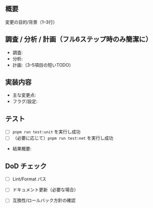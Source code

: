 ## 概要
変更の目的/背景（1–3行）

## 調査 / 分析 / 計画（フル6ステップ時のみ簡潔に）
- 調査:
- 分析:
- 計画:（3–5項目の短いTODO）

## 実装内容
- 主な変更点:
- フラグ/設定:

## テスト
- [ ] `pnpm run test:unit` を実行し成功
- [ ] （必要に応じて）`pnpm run test:net` を実行し成功
- 結果概要:

## DoD チェック
- [ ] Lint/Format パス
- [ ] ドキュメント更新（必要な場合）
- [ ] 互換性/ロールバック方針の確認

